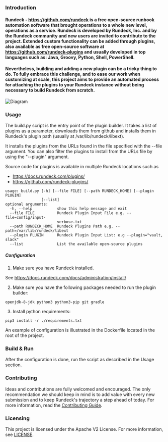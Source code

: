 ### Introduction

#### Rundeck - https://github.com/rundeck is a free open-source runbook automation software that brought operations to a whole new level, operations as a service. Rundeck is developed by Rundeck, Inc. and by the Rundeck community and new users are invited to contribute to the project. Extended custom functionality can be added through plugins, also available as free open-source software at https://github.com/rundeck-plugins and usually developed in top languages such as: Java, Groovy, Python, Shell, PowerShell.
#### Nevertheless, building and adding a new plugin can be a tricky thing to do. To fully embrace this challenge, and to ease our work when customizing at scale, this project aims to provide an automated process for attaching the plugins to your Rundeck instance without being necessary to build Rundeck from scratch.

![Diagram](https://user-images.githubusercontent.com/10680345/72182580-7408ec00-33f4-11ea-9c3a-e76d7f831840.jpg)

### Usage

The build.py script is the entry point of the plugin builder. It takes a list of plugins as a parameter, downloads them from github and installs them in Rundeck's plugin path (usually at /var/lib/rundeck/libext).

It installs the plugins from the URLs found in the file specified with the --file argument. You can also filter the plugins to install from the URLs file by using the "--plugin" argument.

Source code for plugins is available in multiple Rundeck locations such as
 - https://docs.rundeck.com/plugins/
 - https://github.com/rundeck-plugins/

```
usage: build.py [-h] [--file FILE] [--path RUNDECK_HOME] [--plugin PLUGIN]
                [--list]
optional arguments:
  -h, --help           show this help message and exit
  --file FILE          Rundeck Plugin Input File e.g. --file=config/input-
                       verbose.txt
  --path RUNDECK_HOME  Rundeck Plugins Path e.g. --path=/var/lib/rundeck/libext
  --plugin PLUGIN      Rundeck Plugin Input List: e.g --plugin="vault, slack"
  --list               List the available open-source plugins
```

##### Configuration
1. Make sure you have Rundeck installed.

  See https://docs.rundeck.com/docs/administration/install/
 
2. Make sure you have the following packages needed to run the plugin builder:

```openjdk-8-jdk python3 python3-pip git gradle```

3. Install python requirements:

```pip3 install -r ./requirements.txt```

An example of configuration is illustrated in the Dockerfile located in the root of the project.

### Build & Run

After the configuration is done, run the script as described in the Usage section.

### Contributing

Ideas and contributions are fully welcomed and encouraged. The only recommendation we should keep in mind is to add value with every new submission and to keep Rundeck's trajectory a step ahead of today.
For more information, read the [Contributing Guide](./.github/CONTRIBUTING.md).

### Licensing

This project is licensed under the Apache V2 License. For more information, see [LICENSE](LICENSE).
